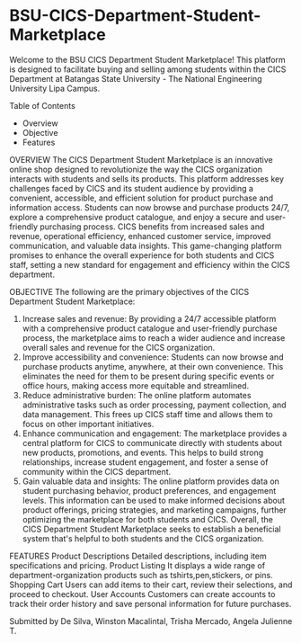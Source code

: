 # BSU-CICS-Department-Student-Marketplace

Welcome to the BSU CICS Department Student Marketplace! This platform is designed to facilitate buying and selling among students within the CICS Department at Batangas State University - The National Engineering University Lipa Campus.

Table of Contents
- Overview
- Objective
- Features

OVERVIEW
The CICS Department Student Marketplace is an innovative online shop designed to revolutionize the way the CICS organization interacts with students and sells its products. This platform addresses key challenges faced by CICS and its student audience by providing a convenient, accessible, and efficient solution for product purchase and information access. Students can now browse and purchase products 24/7, explore a comprehensive product catalogue, and enjoy a secure and user-friendly purchasing process. CICS benefits from increased sales and revenue, operational efficiency, enhanced customer service, improved communication, and valuable data insights. This game-changing platform promises to enhance the overall experience for both students and CICS staff, setting a new standard for engagement and efficiency within the CICS department.

OBJECTIVE
The following are the primary objectives of the CICS Department Student Marketplace:
1. Increase sales and revenue:
    By providing a 24/7 accessible platform with a comprehensive product catalogue and user-friendly purchase process, the marketplace aims to reach a wider audience and increase overall sales and revenue for the CICS organization.
2. Improve accessibility and convenience:
    Students can now browse and purchase products anytime, anywhere, at their own convenience. This eliminates the need for them to be present during specific events or office hours, making access more equitable and streamlined.
3. Reduce administrative burden:
    The online platform automates administrative tasks such as order processing, payment collection, and data management. This frees up CICS staff time and allows them to focus on other important initiatives.
4. Enhance communication and engagement:
    The marketplace provides a central platform for CICS to communicate directly with students about new products, promotions, and events. This helps to build strong relationships, increase student engagement, and foster a sense of community within the CICS department.
5. Gain valuable data and insights:
    The online platform provides data on student purchasing behavior, product preferences, and engagement levels. This information can be used to make informed decisions about product offerings, pricing strategies, and marketing campaigns, further optimizing the marketplace for both students and CICS.
Overall, the CICS Department Student Marketplace seeks to establish a beneficial system that's helpful to both students and the CICS organization.

FEATURES
Product Descriptions
    Detailed descriptions, including item specifications and pricing.
Product Listing
    It displays a wide range of department-organization products such as tshirts,pen,stickers, or pins.
Shopping Cart
    Users can add items to their cart, review their selections, and proceed to checkout.
User Accounts
    Customers can create accounts to track their order history and save personal information for future purchases.



Submitted by
De Silva, Winston
Macalintal, Trisha 
Mercado, Angela Julienne T.
